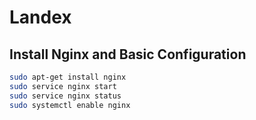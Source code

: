 # Landex
## Install Nginx and Basic Configuration

```bash
sudo apt-get install nginx
sudo service nginx start
sudo service nginx status
sudo systemctl enable nginx

```
